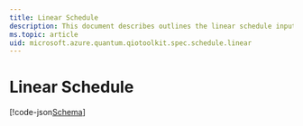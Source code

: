 ```yaml
---
title: Linear Schedule
description: This document describes outlines the linear schedule input format.
ms.topic: article
uid: microsoft.azure.quantum.qiotoolkit.spec.schedule.linear
---
```


Linear Schedule
=================

[!code-json[Schema](linear.schema)]
